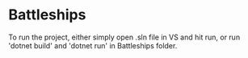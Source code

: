 # Battleships

To run the project, either simply open .sln file in VS and hit run, or run 'dotnet build' and 'dotnet run' in Battleships folder.
